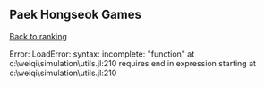 ## Paek Hongseok Games

[Back to ranking](../../index.md)




Error: LoadError: syntax: incomplete: "function" at c:\weiqi\simulation\utils.jl:210 requires end
in expression starting at c:\weiqi\simulation\utils.jl:210





